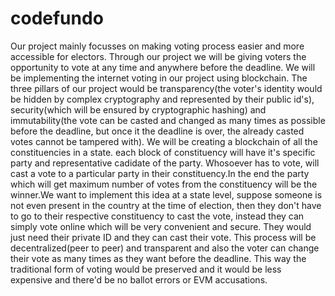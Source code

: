 # codefundo

Our project mainly focusses on making voting process easier and more accessible for electors. Through our project we will be giving voters the opportunity to vote at any time and anywhere before the deadline. We will be implementing the internet voting in our project using blockchain. The three pillars of our project would be transparency(the voter's identity would be hidden by complex cryptography and represented by their public id's), security(which will be ensured by cryptographic hashing) and immutability(the vote can be casted and changed as many times as possible before the deadline, but once it the deadline is over, the already casted votes cannot be tampered with). We will be creating a blockchain of all the constituencies in a state. each block of constituency will have it's specific party and representative cadidate of the party. Whosoever has to vote, will cast a vote to a particular party in their constituency.In the end the party which will get maximum number of votes from the constituency will be the winner.We want to implement this idea at a state level, suppose someone is not even present in the country at the time of election, then they don't have to go to their respective constituency to cast the vote, instead they can simply vote online which will be very convenient and secure. They would just need their private ID and they can cast their vote. This process will be decentralized(peer to peer) and transparent and also the voter can change their vote as many times as they want before the deadline. This way the traditional form of voting would be preserved and it would be less expensive and there'd be no ballot errors or EVM accusations.
